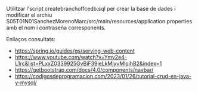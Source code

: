 Utilitzar l'script createbranchoffcedb.sql per crear la base de dades i modificar el archiu S05T01N01SanchezMorenoMarc/src/main/resources/application.properties amb el nom i contraseña corresponents.

Enllaços consultats:

- https://spring.io/guides/gs/serving-web-content
- https://www.youtube.com/watch?v=Ymv2e4-L1rc&list=PLxxZ0339925GvBiF39ieLkMjyvMlqihB2&index=1
- https://getbootstrap.com/docs/4.0/components/navbar/
- https://codigosdeprogramacion.com/2023/01/26/tutorial-crud-en-java-y-mysql/
